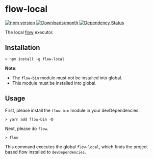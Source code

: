 # flow-local

[![npm version](https://img.shields.io/npm/v/flow-local.svg)](https://www.npmjs.com/package/flow-local)
[![Downloads/month](https://img.shields.io/npm/dm/flow-local.svg)](https://www.npmjs.com/package/flow-local)
[![Dependency Status](https://david-dm.org/pigoz/flow-local.svg)](https://david-dm.org/pigoz/flow-local)

The local [flow](https://github.com/facebook/flow) executor.

## Installation

```
> npm install -g flow-local
```

**Note:**

- The `flow-bin` module must not be installed into global.
- This module must be installed into global.

## Usage

First, please install the `flow-bin` module in your devDependencies.

```
> yarn add flow-bin -D
```

Next, please do `flow`.

```
> flow
```

This command executes the global `flow-local`, which finds the project based
flow installed to `devDependencies`.
